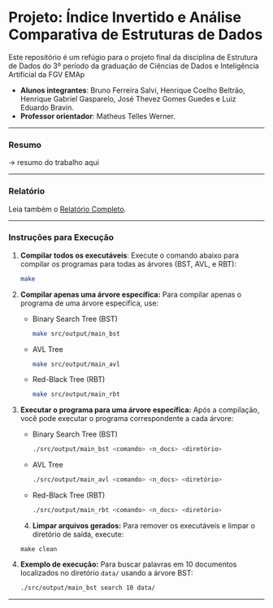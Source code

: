 # Projeto: Índice Invertido e Análise Comparativa de Estruturas de Dados  

Este repositório é um refúgio para o projeto final da disciplina de Estrutura de Dados do 3º período da graduação de Ciências de Dados e Inteligência Artificial da FGV EMAp

* **Alunos integrantes**: Bruno Ferreira Salvi, Henrique Coelho Beltrão, Henrique Gabriel Gasparelo, José Thevez Gomes Guedes e Luiz Eduardo Bravin.
* **Professor orientador**: Matheus Telles Werner.

---
### Resumo
-> resumo do trabalho aqui

---
### Relatório
Leia também o [Relatório Completo](docs/relatorio.md).

---
### Instruções para Execução 
1. **Compilar todos os executáveis**:
   Execute o comando abaixo para compilar os programas para todas as árvores (BST, AVL, e RBT):
   ```bash
   make
   ```
2. **Compilar apenas uma árvore específica:**
    Para compilar apenas o programa de uma árvore específica, use:
    - Binary Search Tree (BST)
        ```bash
        make src/output/main_bst
        ```
    - AVL Tree
        ```bash
        make src/output/main_avl
        ```
    - Red-Black Tree (RBT)
        ```bash
        make src/output/main_rbt
        ```
3. **Executar o programa para uma árvore específica:**
    Após a compilação, você pode executar o programa correspondente a cada árvore:
    - Binary Search Tree (BST)
        ```bash
        ./src/output/main_bst <comando> <n_docs> <diretório>
        ```
    - AVL Tree
        ```bash
        ./src/output/main_avl <comando> <n_docs> <diretório>
        ```
    - Red-Black Tree (RBT)
        ```bash
        ./src/output/main_rbt <comando> <n_docs> <diretório>
        ```
    4. **Limpar arquivos gerados:** Para remover os executáveis e limpar o diretório de saída, execute:
    ```
    make clean
    ```

5. **Exemplo de execução:** Para buscar palavras em 10 documentos localizados no diretório `data/` usando a árvore BST:
    ```bash
    ./src/output/main_bst search 10 data/
    ```

---

